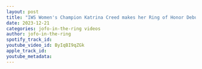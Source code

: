 ```yaml
---
layout: post
title: "IWS Women's Champion Katrina Creed makes her Ring of Honor Debut in Montreal"
date: 2023-12-21
categories: jofo-in-the-ring videos
author: jofo-in-the-ring
spotify_track_id: 
youtube_video_id: ByIqBI9qZGk
apple_track_id: 
youtube_metadata: 
---
```

